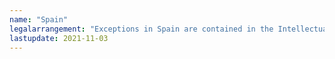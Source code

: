 ```yaml
---
name: "Spain" 
legalarrangement: "Exceptions in Spain are contained in the Intellectual Property Law (Ley de Propriedad Intelectual). The Law was last amended on 3 November 2021 by a Royal Decree 24/2021."
lastupdate: 2021-11-03
---
```

